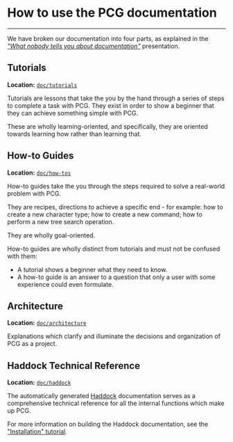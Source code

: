 # How to use the PCG documentation
---

We have broken our documentation into four parts, as explained in the [*"What nobody tells you about documentation"*](https://documentation.divio.com/) presentation.



## Tutorials

**Location:** [`doc/tutorials`](https://github.com/amnh/PCG/tree/master/doc/tutorials)

Tutorials are lessons that take the you by the hand through a series of steps to complete a task with PCG. They exist in order to show a beginner that they can achieve something simple with PCG.

These are wholly learning-oriented, and specifically, they are oriented towards learning how rather than learning that.



## How-to Guides

**Location:** [`doc/how-tos`](https://github.com/amnh/PCG/tree/master/doc/how-tos)

How-to guides take the you through the steps required to solve a real-world problem with PCG.

They are recipes, directions to achieve a specific end - for example: how to create a new character type; how to create a new command; how to perform a new tree search operation.

They are wholly goal-oriented.

How-to guides are wholly distinct from tutorials and must not be confused with them:

  - A tutorial shows a beginner what they need to know.
  - A how-to guide is an answer to a question that only a user with some experience could even formulate.


## Architecture

**Location:** [`doc/architecture`](https://github.com/amnh/PCG/tree/master/doc/architecture)

Explanations which clarify and illuminate the decisions and organization of PCG as a project.


## Haddock Technical Reference

**Location:** [`doc/haddock`](https://github.com/amnh/PCG/tree/master/doc/haddock)

The automatically generated [Haddock](https://www.haskell.org/haddock/) documentation serves as a comprehensive technical reference for all the internal functions which make up PCG.

For more information on building the Haddock documentation, see the ["Installation" tutorial](https://github.com/amnh/PCG/blob/master/doc/tutorials/Installation.md).


